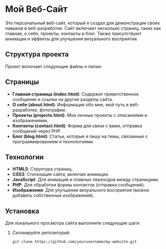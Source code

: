 # Мой Веб-Сайт

Это персональный веб-сайт, который я создал для демонстрации своих навыков в веб-разработке. Сайт включает несколько страниц, таких как главная, о себе, проекты, контакты и блог. Также присутствуют анимации и эффекты для улучшения визуального восприятия.

## Структура проекта

Проект включает следующие файлы и папки:

## Страницы

- **Главная страница (index.html)**: Содержит приветственное сообщение и ссылки на другие разделы сайта.
- **О себе (about.html)**: Информация обо мне, мой путь в веб-разработке, фотографии.
- **Проекты (projects.html)**: Мои личные проекты с описаниями и изображениями.
- **Контакты (contact.html)**: Форма для связи с вами, отправка сообщений через PHP.
- **Блог (blog.html)**: Статьи, которые я пишу на темы, связанные с программированием и технологиями.

## Технологии

- **HTML5**: Структура страниц.
- **CSS3**: Стилизация сайта, включая анимации.
- **JavaScript**: Для анимаций и плавных переходов между страницами.
- **PHP**: Для обработки формы контактов (отправка сообщений).
- **Изображения**: Для улучшения визуального восприятия (можно добавить собственные изображения).

## Установка

Для локального просмотра сайта выполните следующие шаги:

1. Склонируйте репозиторий:

   ```bash
   git clone https://github.com/yourusername/my-website.git
